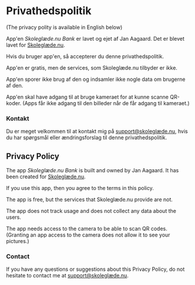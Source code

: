 # Privathedspolitik

(The privacy polity is available in English below)

App'en *Skoleglæde<span></span>.nu Bank* er lavet og ejet af Jan Aagaard. Det er blevet lavet for [Skoleglæde.nu](https://skoleglæde.nu).

Hvis du bruger app'en, så accepterer du denne privathedspolitik.

App'en er gratis, men de services, som Skoleglæde.nu tilbyder er ikke.

App'en sporer ikke brug af den og indsamler ikke nogle data om brugerne af den.

App'en skal have adgang til at bruge kameraet for at kunne scanne QR-koder. (Apps får ikke adgang til den billeder når de får adgang til kameraet.)

### Kontakt

Du er meget velkommen til at kontakt mig på [support@skoleglæde.nu](mailto:support@skoleglæde.nu), hvis du har spørgsmål eller ændringsforslag til denne privathedspolitik.

## Privacy Policy

The app *Skoleglæde<span></span>.nu Bank* is built and owned by Jan Aagaard. It has been created for [Skoleglæde.nu](https://skoleglæde.nu).

If you use this app, then you agree to the terms in this policy.

The app is free, but the services that Skoleglæde.nu provide are not.

The app does not track usage and does not collect any data about the users.

The app needs access to the camera to be able to scan QR codes. (Granting an app access to the camera does not allow it to see your pictures.)

### Contact

If you have any questions or suggestions about this Privacy Policy, do not hesitate to contact me at [support@skoleglæde.nu](mailto:support@skoleglæde.nu).